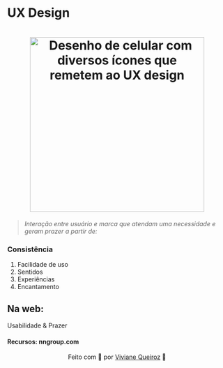 # UX Design

<h1 align="center">
    <img src = "https://sigmatelecom.com/wp-content/uploads/2019/06/blogimages-1.jpg" alt = "Desenho de celular com diversos ícones que remetem ao UX design" text-align="center"  width="400px">
</h1> 

> *Interação entre usuário e marca que atendam uma necessidade e geram prazer a partir de:*

### Consistência
<ol>
    <li>Facilidade de uso</li>
    <li>Sentidos</li>
    <li>Experiências</li>
    <li>Encantamento</li>
</ol>

## Na web:

Usabilidade & Prazer

#### Recursos: nngroup.com

<p align="center"> Feito com 💛 por <a href="https://www.linkedin.com/in/viviane-de-santana-queiroz-1a5a4b155/">Viviane Queiroz</a> 🦋 </p>
